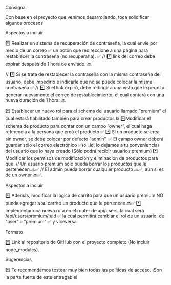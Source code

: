 Consigna

Con base en el proyecto que venimos desarrollando, toca solidificar algunos procesos

Aspectos a incluir

*️⃣ Realizar un sistema de recuperación de contraseña, la cual envíe por medio de un correo ✅ un botón que redireccione a una página para restablecer la contraseña (no recuperarla). ✅
// *️⃣ link del correo debe expirar después de 1 hora de enviado. 🔜

// *️⃣ Si se trata de restablecer la contraseña con la misma contraseña del usuario, debe impedirlo e indicarle que no se puede colocar la misma contraseña ✅
// *️⃣ Si el link expiró, debe redirigir a una vista que le permita generar nuevamente el correo de restablecimiento, el cual contará con una nueva duración de 1 hora. 🔜


*️⃣ Establecer un nuevo rol para el schema del usuario llamado “premium” el cual estará habilitado también para crear productos ki
*️⃣Modificar el schema de producto para contar con un campo “owner”, el cual haga referencia a la persona que creó el producto ✅
*️⃣ Si un producto se crea sin owner, se debe colocar por defecto “admin”. ✅
El campo owner deberá guardar sólo el correo electrónico ✅(o _id, lo dejamos a tu conveniencia) del usuario que lo haya creado (Sólo podrá recibir usuarios premium)
*️⃣ Modificar los permisos de modificación y eliminación de productos para que:
// Un usuario premium sólo pueda borrar los productos que le pertenecen.🔜✅
// El admin pueda borrar cualquier producto 🔜✅, aún si es de un owner 🔜✅.


Aspectos a incluir

*️⃣ Además, modificar la lógica de carrito para que un usuario premium NO pueda agregar a su carrito un producto que le pertenece 🔜✅
*️⃣ Implementar una nueva ruta en el router de api/users, la cual será /api/users/premium/:uid ✅  la cual permitirá cambiar el rol de un usuario, de “user” a “premium” ✅ y viceversa. 

Formato

*️⃣ Link al repositorio de GitHub con el proyecto completo (No incluir node_modules).

Sugerencias

*️⃣ Te recomendamos testear muy bien todas las políticas de acceso. ¡Son la parte fuerte de este entregable!